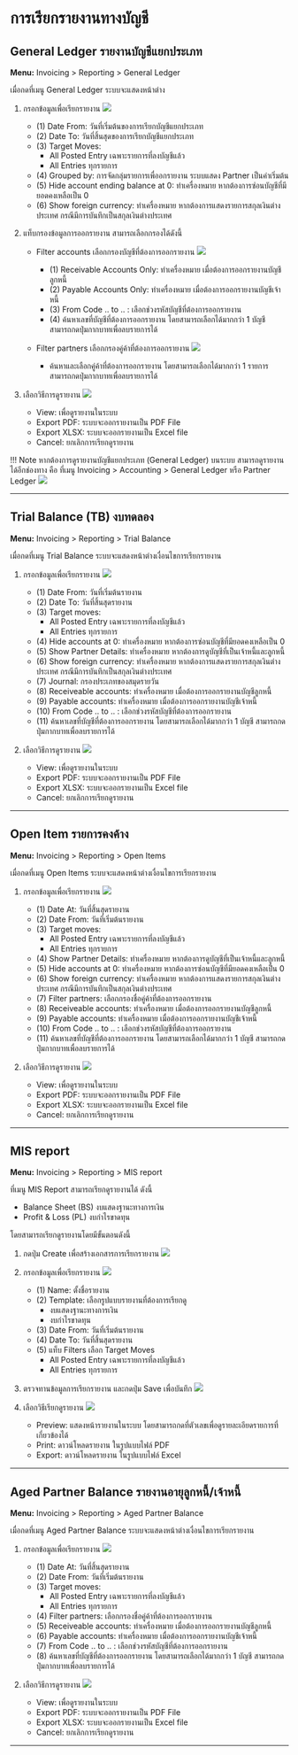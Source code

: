 
# การเรียกรายงานทางบัญชี

## General Ledger รายงานบัญชีแยกประเภท

**Menu:** Invoicing > Reporting > General Ledger

เมื่อกดที่เมนู General Ledger ระบบจะแสดงหน้าต่าง

1. กรอกข้อมูลเพื่อเรียกรายงาน
![](img/gl_report_1.png)

    * (1) Date From: วันที่เริ่มต้นของการเรียกบัญชีแยกประเภท
    * (2) Date To: วันที่สิ้นสุดของการเรียกบัญชีแยกประเภท
    * (3) Target Moves: 
        * All Posted Entry เฉพาะรายการที่ลงบัญชีแล้ว
        * All Entries ทุกรายการ
    * (4) Grouped by: การจัดกลุ่มรายการเพื่ออกรายงาน ระบบแสดง Partner เป็นค่าเริ่มต้น
    * (5) Hide account ending balance at 0: ทำเครื่องหมาย หากต้องการซ่อนบัญชีที่มียอดคงเหลือเป็น 0
    * (6) Show foreign currency: ทำเครื่องหมาย หากต้องการแสดงรายการสกุลเงินต่างประเทศ กรณีมีการบันทึกเป็นสกุลเงินต่างประเทศ
    
2. แท็บกรองข้อมูลการออกรายงาน สามารถเลือกกรองได้ดังนี้
    * Filter accounts เลือกกรองบัญชีที่ต้องการออกรายงาน 
    ![](img/gl_report_2.png)

        * (1) Receivable Accounts Only: ทำเครื่องหมาย เมื่อต้องการออกรายงานบัญชีลูกหนี้
        * (2) Payable Accounts Only: ทำเครื่องหมาย เมื่อต้องการออกรายงานบัญชีเจ้าหนี้
        * (3) From Code .. to .. : เลือกช่วงรหัสบัญชีที่ต้องการออกรายงาน
        * (4) ค้นหาเลขที่บัญชีที่ต้องการออกรายงาน โดยสามารถเลือกได้มากกว่า 1 บัญชี สามารถกดปุ่มกากบาทเพื่อลบรายการได้
    
    * Filter partners เลือกกรองคู่ค้าที่ต้องการออกรายงาน
    ![](img/gl_report_3.png)
        
        * ค้นหาและเลือกคู่ค้าที่ต้องการออกรายงาน โดยสามารถเลือกได้มากกว่า 1 รายการ สามารถกดปุ่มกากบาทเพื่อลบรายการได้

3. เลือกวิธีการดูรายงาน
![](img/acc_gl_report_2.png)

    * View: เพื่อดูรายงานในระบบ
    * Export PDF: ระบบจะออกรายงานเป็น PDF File
    * Export XLSX: ระบบจะออกรายงานเป็น Excel file
    * Cancel: ยกเลิกการเรียกดูรายงาน

!!! Note 
    หากต้องการดูรายงานบัญชีแยกประเภท (General Ledger) บนระบบ 
    สามารถดูรายงานได้อีกช่องทาง คือ ที่เมนู Invoicing > Accounting > General Ledger หรือ Partner Ledger
    ![](img/gl_report_4.png)

---

## Trial Balance (TB) งบทดลอง

**Menu:** Invoicing > Reporting > Trial Balance

เมื่อกดที่เมนู Trial Balance ระบบจะแสดงหน้าต่างเงื่อนไขการเรียกรายงาน

1. กรอกข้อมูลเพื่อเรียกรายงาน
![](img/tb_report_1.png)
    
    * (1) Date From: วันที่เริ่มต้นรายงาน
    * (2) Date To: วันที่สิ้นสุดรายงาน
    * (3) Target moves:
        * All Posted Entry เฉพาะรายการที่ลงบัญชีแล้ว
        * All Entries ทุกรายการ
    * (4) Hide accounts at 0: ทำเครื่องหมาย หากต้องการซ่อนบัญชีที่มียอดคงเหลือเป็น 0
    * (5) Show Partner Details: ทำเครื่องหมาย หากต้องการดูบัญชีที่เป็นเจ้าหนี้และลูกหนี้
    * (6) Show foreign currency: ทำเครื่องหมาย หากต้องการแสดงรายการสกุลเงินต่างประเทศ กรณีมีการบันทึกเป็นสกุลเงินต่างประเทศ
    * (7) Journal: กรองประเภทของสมุดรายวัน
    * (8) Receiveable accounts: ทำเครื่องหมาย เมื่อต้องการออกรายงานบัญชีลูกหนี้
    * (9) Payable accounts: ทำเครื่องหมาย เมื่อต้องการออกรายงานบัญชีเจ้าหนี้
    * (10) From Code .. to .. : เลือกช่วงรหัสบัญชีที่ต้องการออกรายงาน
    * (11) ค้นหาเลขที่บัญชีที่ต้องการออกรายงาน โดยสามารถเลือกได้มากกว่า 1 บัญชี สามารถกดปุ่มกากบาทเพื่อลบรายการได้

2. เลือกวิธีการดูรายงาน
![](img/tb_report_2.png)

    * View: เพื่อดูรายงานในระบบ
    * Export PDF: ระบบจะออกรายงานเป็น PDF File
    * Export XLSX: ระบบจะออกรายงานเป็น Excel file
    * Cancel: ยกเลิกการเรียกดูรายงาน

---

## Open Item รายการคงค้าง

**Menu:** Invoicing > Reporting > Open Items

เมื่อกดที่เมนู Open Items ระบบจะแสดงหน้าต่างเงื่อนไขการเรียกรายงาน

1. กรอกข้อมูลเพื่อเรียกรายงาน
![](img/openitems_report_1.png)

    * (1) Date At: วันที่สิ้นสุดรายงาน
    * (2) Date From: วันที่เริ่มต้นรายงาน
    * (3) Target moves:
        * All Posted Entry เฉพาะรายการที่ลงบัญชีแล้ว
        * All Entries ทุกรายการ
    * (4) Show Partner Details: ทำเครื่องหมาย หากต้องการดูบัญชีที่เป็นเจ้าหนี้และลูกหนี้
    * (5) Hide accounts at 0: ทำเครื่องหมาย หากต้องการซ่อนบัญชีที่มียอดคงเหลือเป็น 0
    * (6) Show foreign currency: ทำเครื่องหมาย หากต้องการแสดงรายการสกุลเงินต่างประเทศ กรณีมีการบันทึกเป็นสกุลเงินต่างประเทศ
    * (7) Filter partners: เลือกกรองชื่อคู่ค้าที่ต้องการออกรายงาน
    * (8) Receiveable accounts: ทำเครื่องหมาย เมื่อต้องการออกรายงานบัญชีลูกหนี้
    * (9) Payable accounts: ทำเครื่องหมาย เมื่อต้องการออกรายงานบัญชีเจ้าหนี้
    * (10) From Code .. to .. : เลือกช่วงรหัสบัญชีที่ต้องการออกรายงาน
    * (11) ค้นหาเลขที่บัญชีที่ต้องการออกรายงาน โดยสามารถเลือกได้มากกว่า 1 บัญชี สามารถกดปุ่มกากบาทเพื่อลบรายการได้

2. เลือกวิธีการดูรายงาน
![](img/openitems_report_2.png)

    * View: เพื่อดูรายงานในระบบ
    * Export PDF: ระบบจะออกรายงานเป็น PDF File
    * Export XLSX: ระบบจะออกรายงานเป็น Excel file
    * Cancel: ยกเลิกการเรียกดูรายงาน

---

## MIS report

**Menu:** Invoicing > Reporting > MIS report

ที่เมนู MIS Report สามารถเรียกดูรายงานได้ ดังนี้ 

* Balance Sheet (BS) งบแสดงฐานะทางการเงิน
* Profit & Loss (PL) งบกำไรขาดทุน

โดยสามารถเรียกดูรายงานโดยมีขั้นตอนดังนี้

1. กดปุ่ม Create เพื่อสร้างเอกสารการเรียกรายงาน
![](img/mis_report_1.png)

2. กรอกข้อมูลเพื่อเรียกรายงาน
![](img/mis_report_2.png)

    * (1) Name: ตั้งชื่อรายงาน
    * (2) Template: เลือกรูปแบบรายงานที่ต้องการเรียกดู
        * งบแสดงฐานะทางการเงิน
        * งบกำไรขาดทุน
    * (3) Date From: วันที่เริ่มต้นรายงาน
    * (4) Date To: วันที่สิ้นสุดรายงาน
    * (5) แท็บ Filters เลือก Target Moves
        * All Posted Entry เฉพาะรายการที่ลงบัญชีแล้ว
        * All Entries ทุกรายการ

3. ตรวจทานข้อมูลการเรียกรายงาน และกดปุ่ม Save เพื่อบันทึก
![](img/mis_report_3.png)

4. เลือกวิธีเรียกดูรายงาน
![](img/mis_report_4.png)
    
    * Preview: แสดงหน้ารายงานในระบบ โดยสามารถกดที่ตัวเลขเพื่อดูรายละเอียดรายการที่เกี่ยวข้องได้
    * Print: ดาวน์โหลดรายงาน ในรูปแบบไฟล์ PDF
    * Export: ดาวน์โหลดรายงาน ในรูปแบบไฟล์ Excel

---

## Aged Partner Balance รายงานอายุลูกหนี้/เจ้าหนี้

**Menu:** Invoicing > Reporting > Aged Partner Balance

เมื่อกดที่เมนู Aged Partner Balance ระบบจะแสดงหน้าต่างเงื่อนไขการเรียกรายงาน

1. กรอกข้อมูลเพื่อเรียกรายงาน
![](img/apb_report_1.png)

    * (1) Date At: วันที่สิ้นสุดรายงาน
    * (2) Date From: วันที่เริ่มต้นรายงาน
    * (3) Target moves:
        * All Posted Entry เฉพาะรายการที่ลงบัญชีแล้ว
        * All Entries ทุกรายการ
    * (4) Filter partners: เลือกกรองชื่อคู่ค้าที่ต้องการออกรายงาน
    * (5) Receiveable accounts: ทำเครื่องหมาย เมื่อต้องการออกรายงานบัญชีลูกหนี้
    * (6) Payable accounts: ทำเครื่องหมาย เมื่อต้องการออกรายงานบัญชีเจ้าหนี้
    * (7) From Code .. to .. : เลือกช่วงรหัสบัญชีที่ต้องการออกรายงาน
    * (8) ค้นหาเลขที่บัญชีที่ต้องการออกรายงาน โดยสามารถเลือกได้มากกว่า 1 บัญชี สามารถกดปุ่มกากบาทเพื่อลบรายการได้

2. เลือกวิธีการดูรายงาน
![](img/apb_report_2.png)

    * View: เพื่อดูรายงานในระบบ
    * Export PDF: ระบบจะออกรายงานเป็น PDF File
    * Export XLSX: ระบบจะออกรายงานเป็น Excel file
    * Cancel: ยกเลิกการเรียกดูรายงาน

---